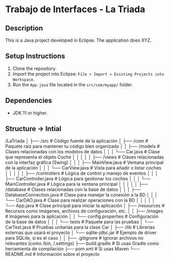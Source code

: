 # Trabajo de Interfaces - La Triada

## Description
This is a Java project developed in Eclipse. The application does XYZ.

## Setup Instructions
1. Clone the repository.
2. Import the project into Eclipse: `File > Import > Existing Projects into Workspace`.
3. Run the `App.java` file located in the `src/com/myapp/` folder.

## Dependencies
- JDK 11 or higher.

## Structure -> Intial
/LaTriada
│
├── /src                    # Código fuente de la aplicación
│   ├── /com                # Paquete raíz para mantener tu código bien organizado
│   │   ├── /models          # Clases relacionadas con los modelos de datos
│   │   │   └── Car.java     # Clase que representa el objeto Coche
│   │   │
│   │   ├── /views           # Clases relacionadas con la interfaz gráfica (Swing)
│   │   │   ├── MainView.java # Ventana principal de la aplicación
│   │   │   └── CarView.java  # Vista para añadir o listar coches
│   │   │
│   │   ├── /controllers     # Lógica de control y manejo de eventos
│   │   │   ├── CarController.java  # Lógica para gestionar los coches
│   │   │   └── MainController.java # Lógica para la ventana principal
│   │   │
│   │   ├── /database        # Clases relacionadas con la base de datos
│   │   │   ├── DatabaseConnection.java # Clase para manejar la conexión a la BD
│   │   │   └── CarDAO.java           # Clase para realizar operaciones con la BD
│   │   │
│   │   └── App.java         # Clase principal para iniciar la aplicación
│   ├── /resources           # Recursos como imágenes, archivos de configuración, etc.
│   │   ├── /images          # Imágenes para la aplicación
│   │   └── config.properties # Configuración de la base de datos
│   │
│   └── tests   # Paquete para las pruebas
│           └── CarTest.java      # Pruebas unitarias para la clase Car
│
├── /lib                     # Librerías externas que usará el proyecto
│   └── sqlite-jdbc.jar       # Ejemplo de driver para SQLite, si es el caso
│
│
├── .gitignore                # Ignorar archivos no relevantes (como /bin, /.settings)
├── build.gradle              # Si usas Gradle como herramienta de compilación
├── pom.xml                   # Si usas Maven
└── README.md                 # Información sobre el proyecto
